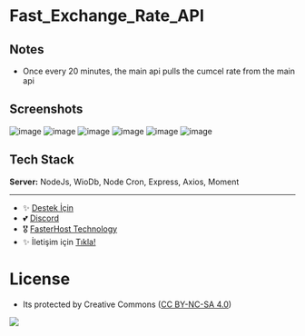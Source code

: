 # Fast_Exchange_Rate_API

## Notes

- Once every 20 minutes, the main api pulls the cumcel rate from the main api

## Screenshots

![image](https://github.com/fastuptime/Fast_Exchange_Rate_API/assets/63351166/41c84794-7525-4315-ab44-850ab49cdd70)
![image](https://github.com/fastuptime/Fast_Exchange_Rate_API/assets/63351166/5ca5694e-90f4-46c4-a105-d869b3a15141)
![image](https://github.com/fastuptime/Fast_Exchange_Rate_API/assets/63351166/043f5ca4-7311-4f3c-850e-0206ce2add4e)
![image](https://github.com/fastuptime/Fast_Exchange_Rate_API/assets/63351166/f37e5c02-035a-4231-99b0-d4762188bc57)
![image](https://github.com/fastuptime/Fast_Exchange_Rate_API/assets/63351166/17d77535-47e0-4f30-9f2d-dd0a2132dc46)
![image](https://github.com/fastuptime/Fast_Exchange_Rate_API/assets/63351166/7a4e635f-dbc5-4e88-9b7c-ae3865ec4363)


## Tech Stack

**Server:** NodeJs, WioDb, Node Cron, Express, Axios, Moment

---
- ✨ [Destek İçin](https://fastuptime.com) <br>
- 💕 [Discord](https://fastuptime.com/discord)<br>
- 🎖️ [FasterHost Technology](https://fasterhost.tech/)<br>
- ✨ İletişim için [Tıkla!](mailto:fastuptime@gmail.com)<br>

# License
- Its protected by Creative Commons ([CC BY-NC-SA 4.0](https://creativecommons.org/licenses/by-nc-sa/4.0/))

<a href="https://creativecommons.org/licenses/by-nc-sa/4.0/" title="BYNCSA40"><img src="https://licensebuttons.net/l/by-nc-sa/4.0/88x31.png"></a>
